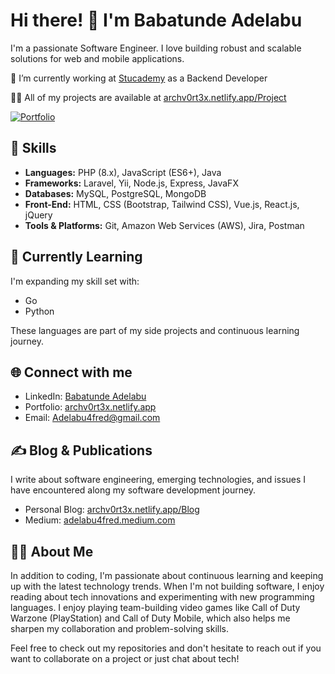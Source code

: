 
# Hi there! 👋 I'm Babatunde Adelabu

I'm a passionate Software Engineer. I love building robust and scalable solutions for web and mobile applications.

🏢   I’m currently working at [Stucademy](https://stucademy.com/) as a Backend Developer

👨‍💻  All of my projects are available at [archv0rt3x.netlify.app/Project](https://archv0rt3x.netlify.app/project)

[![Portfolio](https://img.shields.io/badge/Portfolio-archv0rt3x.netlify.app-green)](https://archv0rt3x.netlify.app)

## 🚀 Skills

- **Languages:** PHP (8.x), JavaScript (ES6+), Java
- **Frameworks:** Laravel, Yii, Node.js, Express, JavaFX
- **Databases:** MySQL, PostgreSQL, MongoDB
- **Front-End:** HTML, CSS (Bootstrap, Tailwind CSS), Vue.js, React.js, jQuery
- **Tools & Platforms:** Git, Amazon Web Services (AWS), Jira, Postman

## 🌱 Currently Learning

I'm expanding my skill set with:
- Go
- Python

These languages are part of my side projects and continuous learning journey.

## 🌐 Connect with me


- LinkedIn: [Babatunde Adelabu](https://linkedin.com/in/babatunde-adelabu-26891273/)
- Portfolio: [archv0rt3x.netlify.app](https://archv0rt3x.netlify.app)
- Email: Adelabu4fred@gmail.com

## ✍️ Blog & Publications
I write about software engineering, emerging technologies, and issues I have encountered along my software development journey.

- Personal Blog: [archv0rt3x.netlify.app/Blog](https://archv0rt3x.netlify.app/Blog)
- Medium: [adelabu4fred.medium.com](https://adelabu4fred.medium.com/)

## 👨‍💻 About Me

In addition to coding, I'm passionate about continuous learning and keeping up with the latest technology trends. When I'm not building software, I enjoy reading about tech innovations and experimenting with new programming languages. I enjoy playing team-building video games like Call of Duty Warzone (PlayStation) and Call of Duty Mobile, which also helps me sharpen my collaboration and problem-solving skills.


Feel free to check out my repositories and don't hesitate to reach out if you want to collaborate on a project or just chat about tech!
